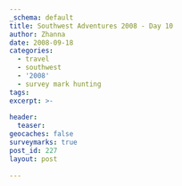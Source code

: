 ```yaml
---
_schema: default
title: Southwest Adventures 2008 - Day 10
author: Zhanna
date: 2008-09-18
categories:
  - travel
  - southwest
  - '2008'
  - survey mark hunting  
tags:
excerpt: >- 
  
header:
  teaser:
geocaches: false
surveymarks: true
post_id: 227
layout: post
   
---
```


<!--

Checked out, stopped at visitors center (saw Ben again!), breakfast, stopped (somewhere -- look at map! for snacks), Hubble Trading Post/prairie dogs, to Painted Desert visitor's center where we watched the movie, bought earrings and Route 66 hat at Fred Harvey store, then began visiting the overlooks.  Did all overlooks through Painted Desert Inn (Kachina Point--found BM) but then skipped the rest of the overlooks except Route 66 so that we could get to Puerco Pueblo in time for 2:30 ranger program. Hallie was the ranger and the talk was excellent.  Did Newspaper Rock, Agate Bridge, possibly one other overlook before going to visitors center at south end. Found out from Rita that we could basically hike anywhere we wanted as long as we weren't visible from designated trails and all four wheels of the car were to the right of the fog line.  Went to the Wigwam Motel in Holbrook where we got Wigwam #1 (closest to road, furthest from tracks that reviewers had complained about).  Went for supper at Joe & Aggie's. Got beer and snacks at Safeway and went to bed.

Food: Junction Restaurant: eggs, hamburger with gravy, biscuit (R);, scrambled eggs and bacon; juice and coffee.  Joe & Aggies: cheese crisps (ground beef and red chile sauce; chicken and hot green chile sauce), chicken taco, Dos Equis

-->
